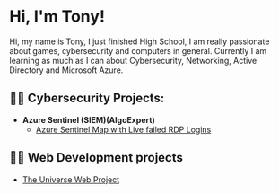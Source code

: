 <h1>Hi, I'm Tony! </h1>
Hi, my name is Tony, I just finished High School, I am really passionate about games, cybersecurity and computers in general. Currently I am learning as much as I can about Cybersecurity, Networking, Active Directory and Microsoft Azure.
<br>

<h2>👨‍💻 Cybersecurity Projects:</h2>

- <b>Azure Sentinel (SIEM)(AlgoExpert)</b>
  - [Azure Sentinel Map with Live failed RDP Logins](https://github.com/joshmadakor1/Algorithms-Practice)

<h2>👨‍💻 Web Development projects</h2>

- [The Universe Web Project](https://github.com/Demblle/TheUniverseWebProject)

<!--
**joshmadakor1/joshmadakor1** is a ✨ _special_ ✨ repository because its `README.md` (this file) appears on your GitHub profile.

Here are some ideas to get you started:

- 🔭 I’m currently working on ...
- 🌱 I’m currently learning ...
- 👯 I’m looking to collaborate on ...
- 🤔 I’m looking for help with ...
- 💬 Ask me about ...
- 📫 How to reach me: ...
- 😄 Pronouns: ...
- ⚡ Fun fact: ...
-->
